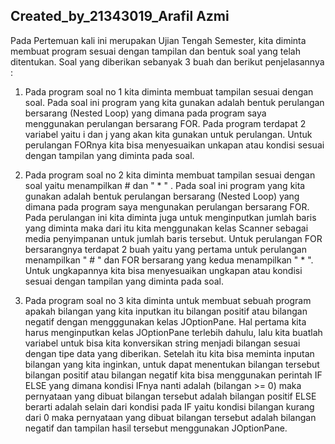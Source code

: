 ## Created_by_21343019_Arafil Azmi

Pada Pertemuan kali ini merupakan Ujian Tengah Semester, kita diminta membuat program sesuai dengan tampilan dan bentuk soal yang telah ditentukan. Soal yang diberikan
sebanyak 3 buah dan berikut penjelasannya :

  1. Pada program soal no 1 kita diminta membuat tampilan sesuai dengan soal. Pada soal ini program yang kita gunakan adalah bentuk perulangan bersarang (Nested Loop)
     yang dimana pada program saya menggunakan perulangan bersarang FOR. Pada program terdapat 2 variabel yaitu i dan j yang akan kita gunakan untuk perulangan.
     Untuk perulangan FORnya kita bisa menyesuaikan unkapan atau kondisi sesuai dengan tampilan yang diminta pada soal.
     
  2. Pada program soal no 2 kita diminta membuat tampilan sesuai dengan soal yaitu menampilkan # dan " * " . Pada soal ini program yang kita gunakan adalah bentuk
     perulangan bersarang (Nested Loop) yang dimana pada program saya mengunakan perulangan bersarang FOR. Pada perulangan ini kita diminta juga untuk menginputkan
     jumlah baris yang diminta maka dari itu kita menggunakan kelas Scanner sebagai media penyimpanan untuk jumlah baris tersebut. Untuk perulangan FOR bersarangnya
     terdapat 2 buah yaitu yang pertama untuk perulangan menampilkan " # " dan FOR bersarang yang kedua menampilkan " * ". Untuk ungkapannya kita bisa menyesuaikan
     ungkapan atau kondisi sesuai dengan tampilan yang diminta pada soal.

  3. Pada program soal no 3 kita diminta untuk membuat sebuah program apakah bilangan yang kita inputkan itu bilangan positif atau bilangan negatif dengan mengggunakan
     kelas JOptionPane. Hal pertama kita harus menginputkan kelas JOptionPane terlebih dahulu, lalu kita buatlah variabel untuk bisa kita konversikan string menjadi
     bilangan sesuai dengan tipe data yang diberikan. Setelah itu kita bisa meminta inputan bilangan yang kita inginkan, untuk dapat menentukan bilangan tersebut
     bilangan positif atau bilangan negatif kita bisa menggunakan perintah IF ELSE yang dimana kondisi IFnya nanti adalah (bilangan >= 0) maka pernyataan yang dibuat 
     bilangan tersebut adalah bilangan positif ELSE berarti adalah selain dari kondisi pada IF yaitu kondisi bilangan kurang dari 0 maka pernyataan yang dibuat bilangan 
     tersebut adalah bilangan negatif dan tampilan hasil tersebut menggunakan JOptionPane.
